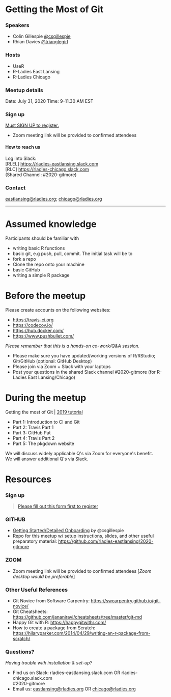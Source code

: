 
# Getting the Most of Git
### Speakers
- Colin Gillespie [@csgillespie](https://github.com/csgillespie)
- Rhian Davies [@trianglegirl](https://github.com/trianglegirl)

### Hosts
- UseR
- R-Ladies East Lansing
- R-Ladies Chicago

### Meetup details
Date: July 31, 2020
Time: 9–11.30 AM EST

### Sign up
[Must SIGN UP to register.](https://forms.gle/PRp26658f66BA3vW8)
- Zoom meeting link will be provided to confirmed attendees

#### How to reach us
Log into Slack: <br>
[RLEL] https://rladies-eastlansing.slack.com <br>
[RLC]  https://rladies-chicago.slack.com <br>
(Shared Channel: #2020-gitmore)

### Contact
eastlansing@rladies.org; chicago@rladies.org 

***

# Assumed knowledge
Participants should be familiar with
- writing basic R functions
- basic git, e.g push, pull, commit. The initial task will be to
- fork a repo
- Clone the repo onto your machine
- basic GitHub
- writing a simple R package

# Before the meetup
Please create accounts on the following websites:
- https://travis-ci.org
- https://codecov.io/
- https://hub.docker.com/
- https://www.pushbullet.com/

*Please remember that this is a hands-on co-work/Q&A session.*

- Please make sure you have updated/working versions of R/RStudio; Git/GitHub (optional: GitHub Desktop)
- Please join via Zoom + Slack with your laptops
- Post your questions in the shared Slack channel #2020-gitmore (for R-Ladies East Lansing/Chicago)


# During the meetup

Getting the most of Git | [2019 tutorial](https://www.jumpingrivers.com/t/2019-user-git/#1)
- Part 1: Introduction to CI and Git
- Part 2: Travis Part 1
- Part 3: GitHub Pat
- Part 4: Travis Part 2
- Part 5: The pkgdown website

We will discuss widely applicable Q's via Zoom for everyone's benefit. <br>
We will answer additional Q's via Slack. <br>

# Resources
### Sign up
> [Please fill out this form first to register](https://forms.gle/PRp26658f66BA3vW8)

### GITHUB
- [Getting Started/Detailed Onboarding](https://gist.github.com/csgillespie/447e4ebed711199a320c97a65f71da84) _by_ @csgillespie
- Repo for this meetup w/ setup instructions, slides, and other useful preparatory material: https://github.com/rladies-eastlansing/2020-gitmore

### ZOOM
- Zoom meeting link will be provided to confirmed attendees
[_Zoom desktop would be preferable_]

### Other Useful References
* Git Novice from Software Carpentry: https://swcarpentry.github.io/git-novice/
* Git Cheatsheets: https://github.com/jananiravi/cheatsheets/tree/master/git-md
* Happy Git with R: https://happygitwithr.com/
* How to create a package from Scratch: https://hilaryparker.com/2014/04/29/writing-an-r-package-from-scratch/

### Questions?
_Having trouble with installation & set-up?_ <br>
- Find us on Slack: rladies-eastlansing.slack.com OR rladies-chicago.slack.com <br> #2020-gitmore
- Email us: eastlansing@rladies.org OR chicago@rladies.org
